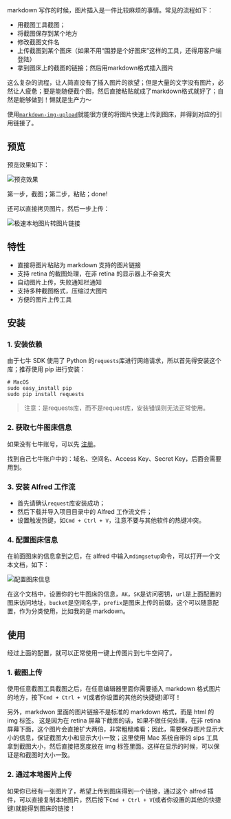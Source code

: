 markdown 写作的时候，图片插入是一件比较麻烦的事情。常见的流程如下：

- 用截图工具截图；
- 将截图保存到某个地方
- 修改截图文件名
- 上传截图到某个图床（如果不用“围脖是个好图床”这样的工具，还得用客户端登陆）
- 拿到图床上的截图的链接；然后用markdown格式插入图片

这么复杂的流程，让人简直没有了插入图片的欲望；但是大量的文字没有图片，必然让人疲惫；要是能随便截个图，然后直接粘贴就成了markdown格式就好了；自然是能够做到！懒就是生产力～

使用[`markdown-img-upload`](https://github.com/tiann/markdown-img-upload)就能很方便的将图片快速上传到图床，并得到对应的引用链接了。

## 预览
预览效果如下：

![预览效果](http://7xkt52.com1.z0.glb.clouddn.com/markdown/1463411070326.png)

第一步，截图；第二步，粘贴；done!

还可以直接拷贝图片，然后一步上传：

![极速本地图片转图片链接](http://7xkt52.com1.z0.glb.clouddn.com/markdown/1463446291131.png)


## 特性

- 直接将图片粘贴为 markdown 支持的图片链接
- 支持 retina 的截图处理，在非 retina 的显示器上不会变大
- 自动图片上传，失败通知栏通知
- 支持多种截图格式，压缩过大图片
- 方便的图片上传工具

## 安装

### 1. 安装依赖
由于七牛 SDK 使用了 Python 的`requests`库进行网络请求，所以首先得安装这个库；推荐使用 pip 进行安装：

```shell
# MacOS
sudo easy_install pip
sudo pip install requests
```

> 注意：是requests库，而不是request库，安装错误则无法正常使用。

### 2. 获取七牛图床信息
如果没有七牛账号，可以先 [注册](http://www.qiniu.com)。

找到自己七牛账户中的：域名、空间名、Access Key、Secret Key，后面会需要用到。

### 3. 安装 Alfred 工作流

- 首先请确认`request`库安装成功；
- 然后下载并导入项目目录中的 Alfred 工作流文件；
- 设置触发热键，如`Cmd + Ctrl + V`，注意不要与其他软件的热键冲突。

### 4. 配置图床信息
在前面图床的信息拿到之后，在 alfred 中输入`mdimgsetup`命令，可以打开一个文本文档，如下：

![配置图床信息](http://7xkt52.com1.z0.glb.clouddn.com/markdown/1463446782382.png)

在这个文档中，设置你的七牛图床的信息，`AK`，`SK`是访问密钥，`url`是上面配置的图床访问地址，`bucket`是空间名字，`prefix`是图床上传的前缀，这个可以随意配置，作为分类使用，比如我的是 markdown。


## 使用
经过上面的配置，就可以正常使用一键上传图片到七牛空间了。

### 1. 截图上传
使用任意截图工具截图之后，在任意编辑器里面你需要插入 markdown 格式图片的地方，按下`Cmd + Ctrl + V`(或者你设置的其他的快捷键)即可！

另外，markdwon 里面的图片链接不是标准的 markdown 格式，而是 html 的 img 标签。
这是因为在 retina 屏幕下截图的话，如果不做任何处理，在非 retina 屏幕下面，这个图片会直接扩大两倍，非常粗糙难看；因此，需要保存图片显示大小的信息，保证截图大小和显示大小一致；这里使用 Mac 系统自带的 sips 工具拿到截图大小，然后直接把宽度放在 img 标签里面。这样在显示的时候，可以保证是和截图时大小一致。

### 2. 通过本地图片上传
如果你已经有一张图片了，希望上传到图床得到一个链接，通过这个 alfred 插件，可以直接复制本地图片，然后按下`Cmd + Ctrl + V`(或者你设置的其他的快捷键)就能得到图床的链接！
